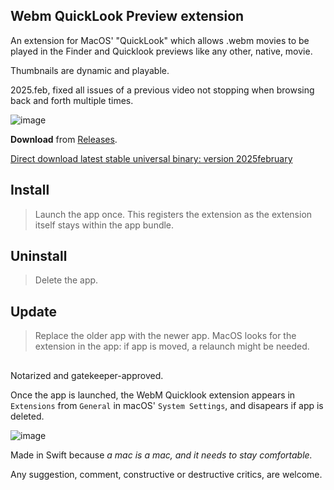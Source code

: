 ## Webm QuickLook Preview extension  
  

An extension for MacOS' "QuickLook" which allows .webm movies to be played in the Finder and Quicklook previews like any other, native, movie.

Thumbnails are dynamic and playable.  

  
2025.feb, fixed all issues of a previous video not stopping when browsing back and forth multiple times.
 



![image](https://github.com/user-attachments/assets/dbd3da6f-4ffb-4bf0-9354-8225c667fa34)

     
**Download** from [Releases](https://github.com/Oil3/Webm-QuickLook-Plug-In/releases/tag/webM-feb2025).


[Direct download latest stable universal binary: version 2025february
](https://github.com/Oil3/Webm-QuickLook-Plug-In/releases/download/webM-feb2025/Webm.Quicklook.feb2025.universal.binary.zip
) 



## Install  
>Launch the app once. This registers the extension as the extension itself stays within the app bundle.  

## Uninstall  
>Delete the app.  

## Update  
>Replace the older app with the newer app.  MacOS looks for the extension in the app: if app is moved, a relaunch might be needed. 


  


      
##  
  
Notarized and gatekeeper-approved.  


Once the app is launched, the WebM Quicklook extension appears in  `Extensions` from `General` in macOS' `System Settings`, and disapears if app is deleted.  

![image](https://github.com/user-attachments/assets/86b2e30d-039f-4641-a5d9-0ed12f14bfd2)
   


Made in Swift because
_a mac is a mac, and it needs to stay comfortable._

  

Any suggestion, comment, constructive or destructive critics, are welcome.



